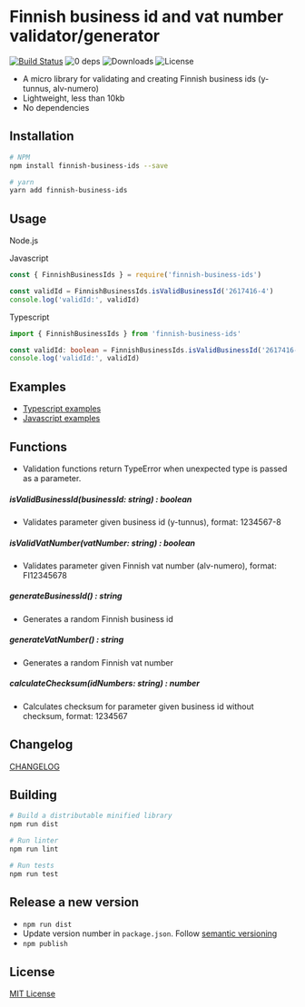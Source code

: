 Finnish business id and vat number validator/generator
======================================================

[![Build Status](https://travis-ci.org/vkomulai/finnish-business-ids.svg?branch=master)](https://travis-ci.org/vkomulai/finnish-business-ids) ![0 deps](https://david-dm.org/vkomulai/finnish-business-ids.svg) ![Downloads](https://img.shields.io/npm/dt/finnish-business-ids.svg) ![License](https://img.shields.io/npm/l/finnish-business-ids.svg)

- A micro library for validating and creating Finnish business ids (y-tunnus, alv-numero)
- Lightweight, less than 10kb
- No dependencies

Installation
------------

```sh
# NPM
npm install finnish-business-ids --save

# yarn 
yarn add finnish-business-ids
```

Usage
-----

Node.js

Javascript
``` js
const { FinnishBusinessIds } = require('finnish-business-ids')

const validId = FinnishBusinessIds.isValidBusinessId('2617416-4')
console.log('validId:', validId)
```

Typescript
``` typescript
import { FinnishBusinessIds } from 'finnish-business-ids'

const validId: boolean = FinnishBusinessIds.isValidBusinessId('2617416-4')
console.log('validId:', validId)
```

Examples
--------

- [Typescript examples](examples/typescript/index.ts)
- [Javascript examples](examples/javascript/index.ts)

Functions
---------

- Validation functions return TypeError when unexpected type is passed as a parameter.

##### isValidBusinessId(businessId: string) : boolean

- Validates parameter given business id (y-tunnus), format: 1234567-8

##### isValidVatNumber(vatNumber: string) : boolean

- Validates parameter given Finnish vat number (alv-numero), format: FI12345678

##### generateBusinessId() : string

- Generates a random Finnish business id

##### generateVatNumber() : string

- Generates a random Finnish vat number

##### calculateChecksum(idNumbers: string) : number

- Calculates checksum for parameter given business id without checksum, format: 1234567

Changelog
---------
[CHANGELOG](CHANGELOG.md)

Building
--------

```sh
# Build a distributable minified library
npm run dist

# Run linter
npm run lint

# Run tests
npm run test
```

Release a new version
---------------------

- `npm run dist`
- Update version number in `package.json`. Follow [semantic versioning](https://docs.npmjs.com/getting-started/semantic-versioning) 
- `npm publish`


License
-------
[MIT License](LICENSE)
